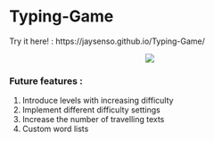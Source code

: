# Typing-Game
<p>Try it here! : https://jaysenso.github.io/Typing-Game/</p>
<p align = "center"><img src = "https://media.giphy.com/media/v1.Y2lkPTc5MGI3NjExdzduMWEyeTJrdXM4OGhtMWRmdHB1ODA1ZDhlb3RjaGZ4cGh3NWQ5YiZlcD12MV9pbnRlcm5hbF9naWZfYnlfaWQmY3Q9Zw/PAHlLPYDfkCxTGly5q/giphy.gif"/>
</p>

<h3>Future features :</h3>
<ol>
  <li>Introduce levels with increasing difficulty</li>
  <li>Implement different difficulty settings</li>
  <li>Increase the number of travelling texts</li>
  <li>Custom word lists</li>
</ol>
